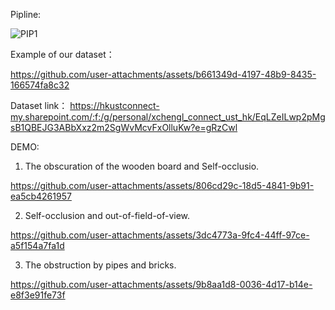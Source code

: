 


Pipline:


![PIP1](https://github.com/user-attachments/assets/08c763ac-b66b-4c91-8cbb-dcc911e9ad3a)



Example of our dataset：


https://github.com/user-attachments/assets/b661349d-4197-48b9-8435-166574fa8c32


Dataset link： https://hkustconnect-my.sharepoint.com/:f:/g/personal/xchengl_connect_ust_hk/EqLZeILwp2pMgsB1QBEJG3ABbXxz2m2SgWvMcvFxOlluKw?e=gRzCwl



DEMO:
1. The obscuration of the wooden board and Self-occlusio.


https://github.com/user-attachments/assets/806cd29c-18d5-4841-9b91-ea5cb4261957



2. Self-occlusion and out-of-field-of-view.





https://github.com/user-attachments/assets/3dc4773a-9fc4-44ff-97ce-a5f154a7fa1d




3. The obstruction by pipes and bricks.



https://github.com/user-attachments/assets/9b8aa1d8-0036-4d17-b14e-e8f3e91fe73f



